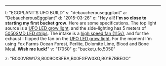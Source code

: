 ---
t: "EGGPLANT'S UFO BUILD"
s: "debaucherouseggplant"
a: "DebaucherousEggplant"
d: "2015-03-26"
c: "Hey all! <strong>I'm so close to starting my first bucket grow</strong>. Here are some specifications. The top light source is a <a href='https://amzn.to/36NO5zr'>UFO LED grow light</a>, and the side-lighting has 5 meters of <a href='http://www.amazon.com/gp/product/B00BPIWY28/ref=as_li_ss_tl?ie=UTF8&camp=1789&creative=390957&creativeASIN=B00BPIWY28&linkCode=as2&tag=spacbuck-20'>5050SMD LED strips</a>. The intake is a <a href='http://amzn.to/2mGCDhA'>high speed fan (115v)</a>, and for the exhaust I flipped the fan on the <a href='https://amzn.to/36NO5zr'>UFO LED grow light</a>. For the moment I'm using Fox Farms Ocean Forest, Perlite, Dolomite Lime, Blood and Bone Meal. <strong>Wish me luck!</strong>"
v: "17050"
g: "bucket,ufo,5050"

z: "B000VBW17S,B009OXSFBA,B00FGFW0XO,B01B7BBEGO"
